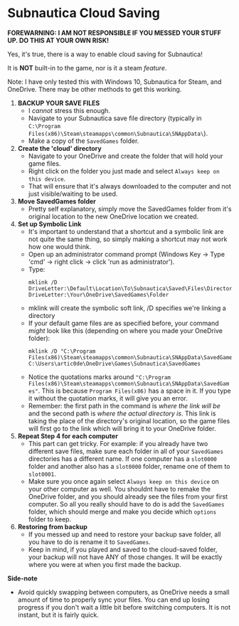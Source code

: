 # Subnautica Cloud Saving

**FOREWARNING: I AM NOT RESPONSIBLE IF YOU MESSED YOUR STUFF UP. DO THIS AT YOUR OWN RISK!**

Yes, it's true, there is a way to enable cloud saving for Subnautica!

It is **NOT** built-in to the game, nor is it a steam *feature*.

Note: I have only tested this with Windows 10, Subnautica for Steam, and OneDrive. There may be other methods to get this working.

1. **BACKUP YOUR SAVE FILES**
    - I *cannot* stress this enough.
    - Navigate to your Subnautica save file directory (typically in `C:\Program Files(x86)\Steam\steamapps\common\Subnautica\SNAppData\`).
    - Make a copy of the `SavedGames` folder.
2. **Create the 'cloud' directory**
    - Navigate to your OneDrive and create the folder that will hold your game files.
    - Right click on the folder you just made and select `Always keep on this device`.
    - That will ensure that it's always downloaded to the computer and not just visible/waiting to be used.
3. **Move SavedGames folder**
    - Pretty self explanatory, simply move the SavedGames folder from it's original location to the new OneDrive location we created.
4. **Set up Symbolic Link**
    - It's important to understand that a shortcut and a symbolic link are not quite the same thing, so simply making a shortcut may not work how one would think.
    - Open up an administrator command prompt (Windows Key -> Type 'cmd' -> right click -> click 'run as administrator').
    - Type: 
        ```
        mklink /D DriveLetter:\Default\Location\To\Subnautica\Saved\Files\Directory\SavedGames DriveLetter:\Your\OneDrive\SavedGames\Folder
        ```
    - mklink will create the symbolic soft link, /D specifies we're linking a directory
    - If your default game files are as specified before, your command *might* look like this (depending on where you made your OneDrive folder): 
        ```
        mklink /D "C:\Program Files(x86)\Steam\steamapps\common\Subnautica\SNAppData\SavedGames" C:\Users\artic0de\OneDrive\Games\Subnautica\SavedGames
        ```
    - Notice the quotations marks around `"C:\Program Files(x86)\Steam\steamapps\common\Subnautica\SNAppData\SavedGames"`. This is because `Program Files(x86)` has a space in it. If you type it without the quotation marks, it will give you an error.
    - Remember: the first path in the command is *where the link will be* and the second path is *where the actual directory is*. This link is taking the place of the directory's original location, so the game files will first go to the link which will bring it to your OneDrive folder.
5. **Repeat Step 4 for each computer**
    - This part can get tricky. For example: if you already have two different save files, make sure each folder in all of your `SavedGames` directories has a different name. If one computer has a `slot0000` folder and another also has a `slot0000` folder, rename one of them to `slot0001`. 
    - Make sure you once again select `Always keep on this device` on your other computer as well. You shouldnt have to remake the OneDrive folder, and you should already see the files from your first computer. So all you really should have to do is add the `SavedGames` folder, which should merge and make you decide which `options` folder to keep.
 6. **Restoring from backup**
    - If you messed up and need to restore your backup save folder, all you have to do is rename it to `SavedGames`.
    - Keep in mind, if you played and saved to the cloud-saved folder, your backup will not have ANY of those changes. It will be exactly where you were at when you first made the backup.

**Side-note**
- Avoid quickly swapping between computers, as OneDrive needs a small amount of time to properly sync your files. You can end up losing progress if you don't wait a little bit before switching computers. It is not instant, but it is fairly quick.
